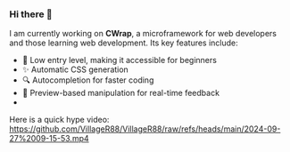 ### Hi there 👋

I am currently working on **CWrap**, a microframework for web developers and those learning web development. Its key features include:

- 🔧 Low entry level, making it accessible for beginners
- ✨ Automatic CSS generation
- 🔍 Autocompletion for faster coding
- 👀 Preview-based manipulation for real-time feedback
- 
Here is a quick hype video: https://github.com/VillageR88/VillageR88/raw/refs/heads/main/2024-09-27%2009-15-53.mp4
